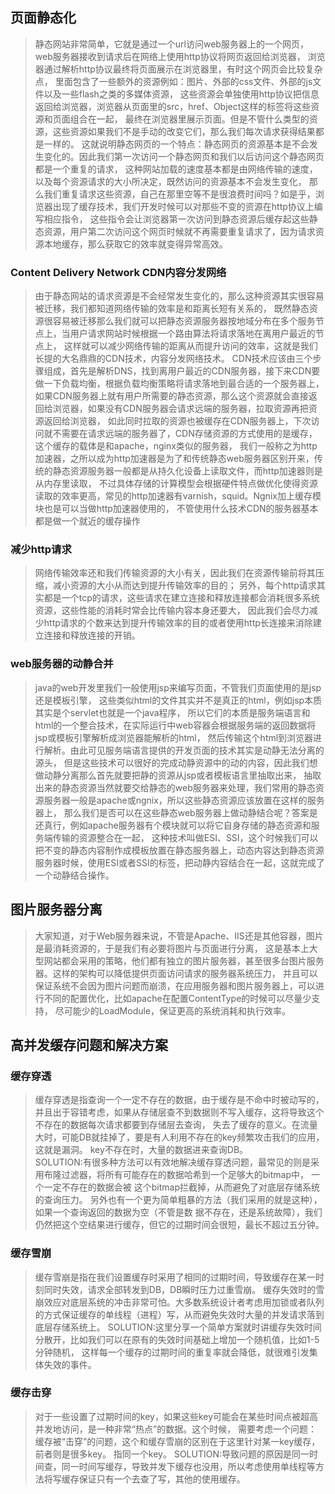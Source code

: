 ## 页面静态化
>  静态网站非常简单，它就是通过一个url访问web服务器上的一个网页，web服务器接收到请求后在网络上使用http协议将网页返回给浏览器，
浏览器通过解析http协议最终将页面展示在浏览器里，有时这个网页会比较复杂点，
里面包含了一些额外的资源例如：图片、外部的css文件、外部的js文件以及一些flash之类的多媒体资源，
这些资源会单独使用http协议把信息返回给浏览器，浏览器从页面里的src，href、Object这样的标签将这些资源和页面组合在一起，
最终在浏览器里展示页面。但是不管什么类型的资源，这些资源如果我们不是手动的改变它们，那么我们每次请求获得结果都是一样的。
这就说明静态网页的一个特点：静态网页的资源基本是不会发生变化的。因此我们第一次访问一个静态网页和我们以后访问这个静态网页都是一个重复的请求，
这种网站加载的速度基本都是由网络传输的速度，以及每个资源请求的大小所决定，既然访问的资源基本不会发生变化，
那么我们重复请求这些资源，自己在那里空等不是很浪费时间吗？如是乎，浏览器出现了缓存技术，我们开发时候可以对那些不变的资源在http协议上编写相应指令，
这些指令会让浏览器第一次访问到静态资源后缓存起这些静态资源，用户第二次访问这个网页时候就不再需要重复请求了，因为请求资源本地缓存，那么获取它的效率就变得异常高效。

### Content Delivery Network CDN内容分发网络
> 由于静态网站的请求资源是不会经常发生变化的，那么这种资源其实很容易被迁移，我们都知道网络传输的效率是和距离长短有关系的，
既然静态资源很容易被迁移那么我们就可以把静态资源服务器按地域分布在多个服务节点上，当用户请求网站时候根据一个路由算法将请求落地在离用户最近的节点上，
这样就可以减少网络传输的距离从而提升访问的效率，这就是我们长提的大名鼎鼎的CDN技术，内容分发网络技术。
CDN技术应该由三个步骤组成，首先是解析DNS，找到离用户最近的CDN服务器，接下来CDN要做一下负载均衡，根据负载均衡策略将请求落地到最合适的一个服务器上，
如果CDN服务器上就有用户所需要的静态资源，那么这个资源就会直接返回给浏览器，如果没有CDN服务器会请求远端的服务器，拉取资源再把资源返回给浏览器，
如此同时拉取的资源也被缓存在CDN服务器上，下次访问就不需要在请求远端的服务器了，CDN存储资源的方式使用的是缓存，这个缓存的载体是和apache，nginx类似的服务器，
我们一般称之为http加速器，之所以成为http加速器是为了和传统静态web服务器区别开来，传统的静态资源服务器一般都是从持久化设备上读取文件，而http加速器则是从内存里读取，
不过具体存储的计算模型会根据硬件特点做优化使得资源读取的效率更高，常见的http加速器有varnish，squid。Ngnix加上缓存模块也是可以当做http加速器使用的，
不管使用什么技术CDN的服务器基本都是做一个就近的缓存操作

### 减少http请求
> 网络传输效率还和我们传输资源的大小有关，因此我们在资源传输前将其压缩，减小资源的大小从而达到提升传输效率的目的；
另外，每个http请求其实都是一个tcp的请求，这些请求在建立连接和释放连接都会消耗很多系统资源，这些性能的消耗时常会比传输内容本身还要大，
因此我们会尽力减少http请求的个数来达到提升传输效率的目的或者使用http长连接来消除建立连接和释放连接的开销。

### web服务器的动静合并
> java的web开发里我们一般使用jsp来编写页面，不管我们页面使用的是jsp还是模板引擎，
这些类似html的文件其实并不是真正的html，例如jsp本质其实是个servlet也就是一个java程序，
所以它们的本质是服务端语言和html的一个整合技术，在实际运行中web容器会根据服务端的返回数据将jsp或模板引擎解析成浏览器能解析的html，
然后传输这个html到浏览器进行解析。由此可见服务端语言提供的开发页面的技术其实是动静无法分离的源头，
但是这些技术可以很好的完成动静资源中的动的内容，因此我们想做动静分离那么首先就要把静的资源从jsp或者模板语言里抽取出来，
抽取出来的静态资源当然就要交给静态的web服务器来处理，我们常用的静态资源服务器一般是apache或ngnix，所以这些静态资源应该放置在这样的服务器上，
那么我们是否可以在这些静态web服务器上做动静结合呢？答案是还真行，例如apache服务器有个模块就可以将它自身存储的静态资源和服务端传输的资源整合在一起，
这种技术叫做ESI、SSI，这个时候我们可以把不变的静态内容制作成模板放置在静态服务器上，动态内容达到静态资源服务器时候，使用ESI或者SSI的标签，把动静内容结合在一起，这就完成了一个动静结合操作。

## 图片服务器分离
> 大家知道，对于Web服务器来说，不管是Apache、IIS还是其他容器，图片是最消耗资源的，于是我们有必要将图片与页面进行分离，
这是基本上大型网站都会采用的策略，他们都有独立的图片服务器，甚至很多台图片服务器。这样的架构可以降低提供页面访问请求的服务器系统压力，
并且可以保证系统不会因为图片问题而崩溃，在应用服务器和图片服务器上，可以进行不同的配置优化，比如apache在配置ContentType的时候可以尽量少支持，
尽可能少的LoadModule，保证更高的系统消耗和执行效率。

## 高并发缓存问题和解决方案

###  缓存穿透
> 缓存穿透是指查询一个一定不存在的数据，由于缓存是不命中时被动写的，并且出于容错考虑，如果从存储层查不到数据则不写入缓存，这将导致这个不存在的数据每次请求都要到存储层去查询，
失去了缓存的意义。在流量大时，可能DB就挂掉了，要是有人利用不存在的key频繁攻击我们的应用，这就是漏洞。 key不存在时，大量的数据进来查询DB。    
SOLUTION:有很多种方法可以有效地解决缓存穿透问题，最常见的则是采用布隆过滤器，将所有可能存在的数据哈希到一个足够大的bitmap中，
一个一定不存在的数据会被 这个bitmap拦截掉，从而避免了对底层存储系统的查询压力。
另外也有一个更为简单粗暴的方法（我们采用的就是这种），如果一个查询返回的数据为空（不管是数 据不存在，还是系统故障），我们仍然把这个空结果进行缓存，但它的过期时间会很短，最长不超过五分钟。

### 缓存雪崩
> 缓存雪崩是指在我们设置缓存时采用了相同的过期时间，导致缓存在某一时刻同时失效，请求全部转发到DB，DB瞬时压力过重雪崩。 
缓存失效时的雪崩效应对底层系统的冲击非常可怕。大多数系统设计者考虑用加锁或者队列的方式保证缓存的单线程（进程）写，从而避免失效时大量的并发请求落到底层存储系统上。
SOLUTION:这里分享一个简单方案就时讲缓存失效时间分散开，比如我们可以在原有的失效时间基础上增加一个随机值，比如1-5分钟随机，
这样每一个缓存的过期时间的重复率就会降低，就很难引发集体失效的事件。 

### 缓存击穿
> 对于一些设置了过期时间的key，如果这些key可能会在某些时间点被超高并发地访问，是一种非常“热点”的数据。这个时候，
需要考虑一个问题：缓存被“击穿”的问题，这个和缓存雪崩的区别在于这里针对某一key缓存，前者则是很多key。 
指同一个key。
SOLUTION:导致问题的原因是同一时间查，同一时间写缓存，导致并发下缓存也没用，所以考虑使用单线程等方法将写缓存保证只有一个去查了写，其他的使用缓存。

